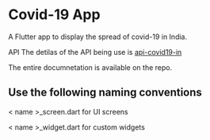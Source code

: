 # Covid-19 App


A Flutter app to display the spread of covid-19 in India.

API 
The detilas of the API being use is [api-covid19-in](https://github.com/amodm/api-covid19-in)

The entire documnetation is available on the repo.

## Use the following naming conventions
< name >_screen.dart for UI screens 

< name >_widget.dart for custom widgets 





